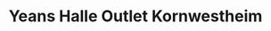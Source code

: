 ---
title: "Yeans Halle Outlet Kornwestheim"
url: /kornwestheim/yeans-halle-outlet-kornwestheim/
shop: Kleidung
---